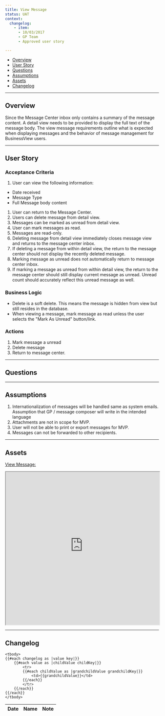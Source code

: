 ```yaml
---
title: View Message
status: UAT
context:
  changelog:
    - item:
      - 10/03/2017
      - GP Team
      - Approved user story

---
```


- [Overview](#overview)
- [User Story](#user-story)
- [Questions](#questions)
- [Assumptions](#assumptions)
- [Assets](#assets)
- [Changelog](#changelog)

---

## Overview <a name="overview"></a>

Since the Message Center inbox only contains a summary of the message content. A detail view needs to be provided to display the full text of the message body. The view message requirements outline what is expected when displaying messages and the behavior of message management for BusinessView users.

---

## User Story <a name="user-story"></a>

### Acceptance Criteria
1. User can view the following information:
  - Date received
  - Message Type
  - Full Message body content
1. User can return to the Message Center.
1. Users can delete message from detail view.
1. Messages can be marked as unread from detail view.
1. User can mark messages as read.
1. Messages are read-only.
1. Deleting message from detail view immediately closes message view and returns to the message center inbox.
1. If deleting a message from within detail view, the return to the message center should not display the recently deleted message.
1. Marking message as unread does not automatically return to message center inbox.
1. If marking a message as unread from within detail view, the return to the message center should  still display current message as unread. Unread count should accurately reflect this unread message as well.

### Business Logic

- Delete is a soft delete. This means the message is hidden from view but still resides in the database.
- When viewing a message, mark message as read unless the user selects the "Mark As Unread" button/link.

### Actions

1. Mark message a unread
1. Delete message
1. Return to message center.

---

## Questions <a name="questions"></a>

---

## Assumptions <a name="assumptions"></a>

1. Internationalization of messages will be handled same as system emails. Assumption that GP / message composer will write in the intended language
1. Attachments are not in scope for MVP.
1. User will not be able to print or export messages for MVP.
1. Messages can not be forwarded to other recipients.

---

## Assets <a name="assets"></a>

[View Message:](https://cardinalsolutions.invisionapp.com/share/BAD9WM88Q#/screens/249469086)
<iframe width="100%" height="500" src="https://cardinalsolutions.invisionapp.com/share/BAD9WM88Q#/screens/249469086"></iframe>

---

## Changelog <a name="changelog"></a>

<table>
	<thead>
		<th>Date</th>
		<th>Name</th>
		<th>Note</th>
	</thead>

	<tbody>
	{{#each changelog as |value key|}}
		{{#each value as |childValue childKey|}}
			<tr>
			{{#each childValue as |grandchildValue grandchildKey|}}
				<td>{{grandchildValue}}</td>
			{{/each}}
			</tr>
		{{/each}}
	{{/each}}
	</tbody>
</table>
